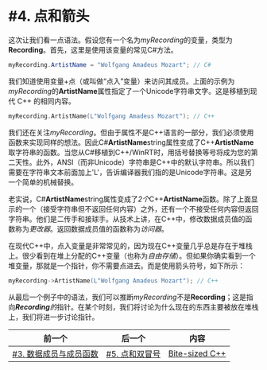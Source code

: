 # #4. 点和箭头

这次让我们看一点语法。假设您有一个名为*myRecording*的变量，类型为**Recording**。首先，这里是使用该变量的常见C#方法。

```csharp
myRecording.ArtistName = "Wolfgang Amadeus Mozart"; // C#
```
我们知道使用变量+点（或叫做“点入”变量）来访问其成员。上面的示例为*myRecording*的**ArtistName**属性指定了一个Unicode字符串文字。这是移植到现代 C++ 的相同内容。

```cpp
myRecording.ArtistName(L"Wolfgang Amadeus Mozart"); // C++
```

我们还在关注*myRecording*。但由于属性不是C++语言的一部分，我们必须使用函数来实现同样的想法。因此C#**ArtistName**string属性变成了C++**ArtistName**取字符串的函数。当您从C#移植到C++/WinRT时，用括号替换等号将成为您的第二天性。此外，ANSI（而非Unicode）字符串是C++中的默认字符串。所以我们需要在字符串文本前面加上'L'，告诉编译器我们指的是Unicode字符串。这是另一个简单的机械替换。

老实说，C#**ArtistName**string属性变成了*2个*C++**ArtistName**函数。除了上面显示的一个（接受字符串但不返回任何内容）之外，还有一个不接受任何内容但返回字符串。他们是二传手和接球手。从技术上讲，在C++中，修改数据成员值的函数称为*更改器*。返回数据成员值的函数称为*访问器*。

在现代C++中，点入变量是非常常见的，因为现在C++变量几乎总是存在于堆栈上。很少看到在堆上分配的C++变量（也称为*自由存储*）。但如果你确实看到一个堆变量，那就是一个指针，你不需要点进去。而是使用箭头符号，如下所示：

```cpp
myRecording->ArtistName(L"Wolfgang Amadeus Mozart"); // C++
```
从最后一个例子中的语法，我们可以推断*myRecording*不是**Recording**；这是指向***Recording**的*指针。在某个时刻，我们将讨论为什么现在的东西主要被放在堆栈上，我们将进一步讨论指针。

|前一个|后一个|内容|
|-|-|-|
|[#3. 数据成员与成员函数](003.md)|[#5. 点和双冒号](005.md)|[Bite-sized C++](../../README.md)|
